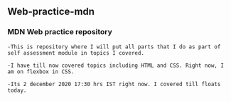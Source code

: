 ## Web-practice-mdn
### MDN Web practice repository
    -This is repository where I will put all parts that I do as part of self assessment module in topics I covered. 
    
    -I have till now covered topics including HTML and CSS. Right now, I am on flexbox in CSS. 
    
    -Its 2 december 2020 17:30 hrs IST right now. I covered till floats today. 
